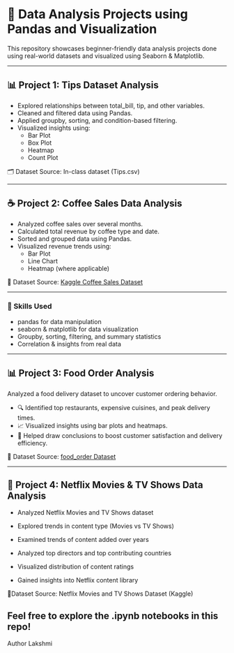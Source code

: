 # 🧠 Data Analysis Projects using Pandas and Visualization

This repository showcases beginner-friendly data analysis projects done using real-world datasets and visualized using Seaborn & Matplotlib.

---

## 📊 Project 1: Tips Dataset Analysis

- Explored relationships between total_bill, tip, and other variables.
- Cleaned and filtered data using Pandas.
- Applied groupby, sorting, and condition-based filtering.
- Visualized insights using:
  - Bar Plot
  - Box Plot
  - Heatmap
  - Count Plot

🗂️ Dataset Source: In-class dataset (Tips.csv)

---

## ☕ Project 2: Coffee Sales Data Analysis

- Analyzed coffee sales over several months.
- Calculated total revenue by coffee type and date.
- Sorted and grouped data using Pandas.
- Visualized revenue trends using:
  - Bar Plot
  - Line Chart
  - Heatmap (where applicable)

📌 Dataset Source: [Kaggle Coffee Sales Dataset](https://www.kaggle.com/)

---

### 🚀 Skills Used

- pandas for data manipulation  
- seaborn & matplotlib for data visualization  
- Groupby, sorting, filtering, and summary statistics  
- Correlation & insights from real data

---
## 📊 Project 3: Food Order Analysis

Analyzed a food delivery dataset to uncover customer ordering behavior.
- 🔍 Identified top restaurants, expensive cuisines, and peak delivery times.
- 📈 Visualized insights using bar plots and heatmaps.
- 🎯 Helped draw conclusions to boost customer satisfaction and delivery efficiency.

📌 Dataset Source: [food_order Dataset](https://www.kaggle.com/)

---
## 🍿 Project 4: Netflix Movies & TV Shows Data Analysis

- Analyzed Netflix Movies and TV Shows dataset

- Explored trends in content type (Movies vs TV Shows)

- Examined trends of content added over years

- Analyzed top directors and top contributing countries

- Visualized distribution of content ratings

- Gained insights into Netflix content library


📌Dataset Source: Netflix Movies and TV Shows Dataset (Kaggle)

Feel free to explore the .ipynb notebooks in this repo!
---
Author
Lakshmi
